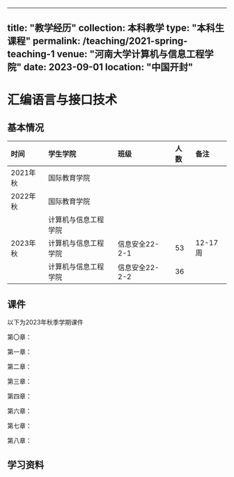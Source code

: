 ***

## title: "教学经历" collection: 本科教学 type: "本科生课程" permalink: /teaching/2021-spring-teaching-1 venue: "河南大学计算机与信息工程学院" date: 2023-09-01 location: "中国开封"

# 汇编语言与接口技术

## 基本情况

| 时间     | 学生学院       | 班级         | 人数 | 备注     |
| :----- | :--------- | :--------- | :- | :----- |
| 2021年秋 | 国际教育学院     |            |    |        |
| 2022年秋 | 国际教育学院     |            |    |        |
|        | 计算机与信息工程学院 |            |    |        |
| 2023年秋 | 计算机与信息工程学院 | 信息安全22-2-1 | 53 | 12-17周 |
|        | 计算机与信息工程学院 | 信息安全22-2-2 | 36 |        |

## 课件

以下为2023年秋季学期课件



第〇章：



第一章：



第二章：



第三章：



第四章：



第六章：



第七章：



第八章：



## 学习资料



